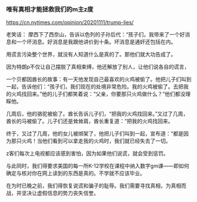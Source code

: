 ### 唯有真相才能拯救我们的m主z度
https://cn.nytimes.com/opinion/20201111/trump-lies/

老笑话：
摩西下了西奈山，告诉以色列的子孙后代：“孩子们，我带来了一个好消息和一个坏消息。好消息是我跟他讲价到十条。坏消息是通奸还包括在内。

用谎言污染整个世界，就没有人知道什么是真的了。那他们就大功告成了。

因为特朗p不仅让自己摆脱了真相束缚，他还解放了别人，让他们说各自的谎言，

一个贝都因酋长的故事：有一天他发现自己最喜欢的火鸡被偷了。他把儿子们叫到一起，告诉他们：“孩子们，我们现在的处境非常危险。我的火鸡被偷了。去把我的火鸡找回来。”他的儿子们都笑着说：“父亲，你要那只火鸡做什么？”他们都没理睬他。

几周后，他的骆驼被偷了。酋长告诉儿子们，“把我的火鸡找回来。”又过了几周，酋长的马被偷了。儿子们还是耸耸肩，酋长重复道：“把我的火鸡找回来。

终于，又过了几周，他的女儿被绑架了，他把儿子们叫到一起，宣布道：“都是因为那只火鸡！当他们看到可以拿走我的火鸡时，我们就已经失去了一切。

z客们每次上电视都应该感到害怕，因为如果他们说谎，就会受到惩罚。

与此同时，我们得要求美国的每一所K-12学校在课程中纳入数字gm课——即如何确定与核对你在网上读到的东西是真的。不学就不应该毕业。

在为时已晚之前，我们得恢复说谎和骗子的耻辱。我们需要寻找真相，为真相而战，并坚决让虚假信息的势力丧失信誉。
